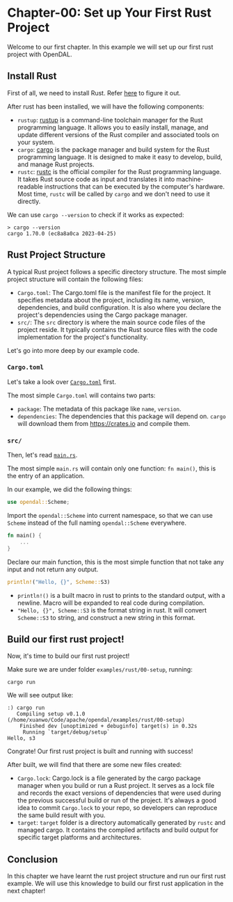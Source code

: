 # Chapter-00: Set up Your First Rust Project

Welcome to our first chapter. In this example we will set up our first rust project with OpenDAL.

## Install Rust

First of all, we need to install Rust. Refer [here](../../../CONTRIBUTING.md#bring-your-own-toolbox) to figure it out.

After rust has been installed, we will have the following components:

- `rustup`: [rustup](https://rust-lang.github.io/rustup/) is a command-line toolchain manager for the Rust programming language. It allows you to easily install, manage, and update different versions of the Rust compiler and associated tools on your system.
- `cargo`: [cargo](https://doc.rust-lang.org/cargo/index.html) is the package manager and build system for the Rust programming language. It is designed to make it easy to develop, build, and manage Rust projects.
- `rustc`: [rustc](https://rustc-dev-guide.rust-lang.org/) is the official compiler for the Rust programming language. It takes Rust source code as input and translates it into machine-readable instructions that can be executed by the computer's hardware. Most time, `rustc` will be called by `cargo` and we don't need to use it directly.

We can use `cargo --version` to check if it works as expected:

```shell
> cargo --version
cargo 1.70.0 (ec8a8a0ca 2023-04-25)
```

## Rust Project Structure

A typical Rust project follows a specific directory structure. The most simple project structure will contain the following files:

- `Cargo.toml`: The Cargo.toml file is the manifest file for the project. It specifies metadata about the project, including its name, version, dependencies, and build configuration. It is also where you declare the project's dependencies using the Cargo package manager.
- `src/`: The `src` directory is where the main source code files of the project reside. It typically contains the Rust source files with the code implementation for the project's functionality.

Let's go into more deep by our example code.

### `Cargo.toml`

Let's take a look over [`Cargo.toml`](Cargo.toml) first.

The most simple `Cargo.toml` will contains two parts:

- `package`: The metadata of this package like `name`, `version`.
- `dependencies`: The dependencies that this package will depend on. `cargo` will download them from <https://crates.io> and compile them.

### `src/`

Then, let's read [`main.rs`](./src/main.rs).

The most simple `main.rs` will contain only one function: `fn main()`, this is the entry of an application.

In our example, we did the following things:

```rust
use opendal::Scheme;
```

Import the `opendal::Scheme` into current namespace, so that we can use `Scheme` instead of the full naming `opendal::Scheme` everywhere.

``` rust
fn main() {
    ...
}
```

Declare our main function, this is the most simple function that not take any input and not return any output.

```rust
println!("Hello, {}", Scheme::S3)
```

- `println!()` is a built macro in rust to prints to the standard output, with a newline. Macro will be expanded to real code during compilation.
- `"Hello, {}", Scheme::S3` is the format string in rust. It will convert `Scheme::S3` to string, and construct a new string in this format.

## Build our first rust project!

Now, it's time to build our first rust project!

Make sure we are under folder `examples/rust/00-setup`, running:

```shell
cargo run
```

We will see output like:

```shell
:) cargo run
   Compiling setup v0.1.0 (/home/xuanwo/Code/apache/opendal/examples/rust/00-setup)
    Finished dev [unoptimized + debuginfo] target(s) in 0.32s
     Running `target/debug/setup`
Hello, s3
```

Congrate! Our first rust project is built and running with success!

After built, we will find that there are some new files created:

- `Cargo.lock`: Cargo.lock is a file generated by the cargo package manager when you build or run a Rust project. It serves as a lock file and records the exact versions of dependencies that were used during the previous successful build or run of the project. It's always a good idea to commit `Cargo.lock` to your repo, so developers can reproduce the same build result with you.
- `target`: `target` folder is a directory automatically generated by `rustc`  and managed cargo. It contains the compiled artifacts and build output for specific target platforms and architectures.

## Conclusion

In this chapter we have learnt the rust project structure and run our first rust example. We will use this knowledge to build our first rust application in the next chapter!
